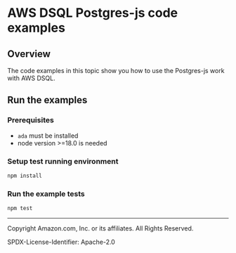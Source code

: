 # AWS DSQL Postgres-js code examples

## Overview

The code examples in this topic show you how to use the Postgres-js work with AWS DSQL. 

## Run the examples

### Prerequisites

* `ada` must be installed
* node version >=18.0 is needed

### Setup test running environment 

```sh
npm install
```

### Run the example tests

```sh
npm test
```

---

Copyright Amazon.com, Inc. or its affiliates. All Rights Reserved. 

SPDX-License-Identifier: Apache-2.0
